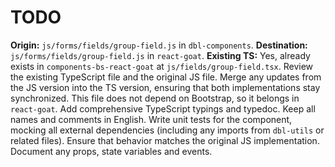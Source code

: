 # TODO

**Origin:** `js/forms/fields/group-field.js` in `dbl-components`.
**Destination:** `js/forms/fields/group-field.js` in `react-goat`.
**Existing TS:** Yes, already exists in `components-bs-react-goat` at `js/fields/group-field.tsx`.
Review the existing TypeScript file and the original JS file. Merge any updates from the JS version into the TS version, ensuring that both implementations stay synchronized.
This file does not depend on Bootstrap, so it belongs in `react-goat`.
Add comprehensive TypeScript typings and typedoc. Keep all names and comments in English.
Write unit tests for the component, mocking all external dependencies (including any imports from `dbl-utils` or related files). Ensure that behavior matches the original JS implementation.
Document any props, state variables and events.